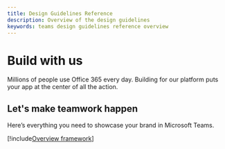 ```yaml
---
title: Design Guidelines Reference
description: Overview of the design guidelines
keywords: teams design guidelines reference overview
---
```

# Build with us

Millions of people use Office 365 every day. Building for our platform puts your app at the center of all the action.

## Let's make teamwork happen

Here’s everything you need to showcase your brand in Microsoft Teams.

[!include[Overview framework](~/includes/design/overview-fx)]
